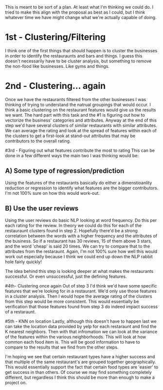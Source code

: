 This is meant to be sort of a plan. At least what I'm thinking we could do.
I tried to make this align with the proposal as best as I could, but I think
whatever time we have might change what we're actually capable of doing. 

# 1st - Clustering/Filtering
I think one of the first things that should happen is to cluster the businesses
in order to identify the restauraunts and bars and things. I guess this doesn't
necessarily have to be cluster analysis, but something to remove the non-food
like businesses. Like gyms and things.

# 2nd - Clustering... again
Once we have the restaurants filtered from the other businesses I was thinking
of trying to understand the natrual groupings that would occur. I think a basic
clustering on the restaurant features would give us the results we want. The hard
part with this task and the #1 is figuring out how to vectorize the business'
categories and attributes. Anyway at the end of this step we'd have several clusters
of similar restaurants with similar attributes. We can average the rating and look 
at the spread of features within each of the clusters to get a first-look at stand-out 
attributes that may be contributors to the overall rating.

#3rd - Figuring out what features contribute the most to rating
This can be done in a few different ways the main two I was thinking would be:
## A) Some type of regression/prediction
Using the features of the restaurants basically do either a dimenstioanlity reduction
or regression to identify what features are the bigger contributors. I'm not 100%
sure on how this would work-out.
## B) Use the user reviews 
Using the user reviews do basic NLP looking at word frequency. Do this per each rating
for the review. In theory we could do this for each of the restauraunt clusters found
in step 2. Hopefully there'd be a strong correlation between the words with a higher 
frequency and the attributes of the business. So if a restaurant has 30 reviews, 15 of them
above 3 stars, and the word 'cheap' is said 20 times. We can try to compare that to the
attributes from the restaraunt. Again, I'm not 100% sure how well this would work out
especially because I think we could end up down the NLP rabbit hole fairly quickly!

The idea behind this step is looking deeper at what makes the restaurants successful. Or even
unsuccessful, just the defining features.

#4th- Clustering once again
Out of step 3 I'd think we'd have some specific features that we're looking for in 
a restaurant. We'd only use those features in a cluster analysis. Then I would hope the 
average rating of the clusters from this step would be more consistent. This would essentially
be verification that those features found from step 3 do indeed impact success of a restaraunt.

#5th - KNN on location
Lastly, although this doesn't have to happen last we can take the location data provided by yelp
for each restaraunt and find the K nearest neighbors. Then with that infromation we can look at 
the variance of the features within the various neighborhoods. This will look at how common each
food item is. This will be good information to have to compare to the results that we find from
the other steps. 

I'm hoping we see that certain restaurant types have a higher success and that
multiple of the same restaurant's are grouped together geographically. This would essentially 
support the fact that certain food types are 'easier' to get success in than others. Of course
we may find something completely different, but regardless I think this should be more than enough
to make a project on.

